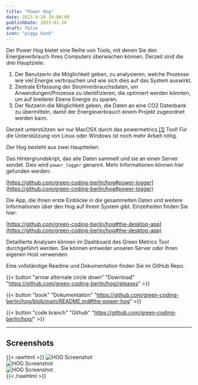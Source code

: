 ```yaml
---
title: "Power Hog"
date: 2023-9-20 19:00:00
publishDate: 2023-01-16
draft: false
icon: "piggy bank"
---
```


Der Power Hog bietet eine Reihe von Tools, mit denen Sie den Energieverbrauch Ihres Computers überwachen können.
Derzeit sind die drei Hauptziele:

1) Der Benutzerin die Möglichkeit geben, zu analysieren, welche Prozesse wie viel Energie verbrauchen und wie sich dies auf das System auswirkt.
2) Zentrale Erfassung der Stromverbrauchsdaten, um Anwendungen/Prozesse zu identifizieren, die optimiert werden könnten, um auf breiterer Ebene Energie zu sparen.
3) Der Nutzerin die Möglichkeit geben, die Daten an eine CO2 Datenbank zu übermitteln, damit der Energieverbrauch einem Projekt zugeordnet werden kann.

Derzeit unterstützen wir nur MacOSX durch das powermetrics [[1]](https://www.green-coding.io/blog/power-measurement-on-macos/) Tool!
Für die Unterstützung von Linux oder Windows ist noch mehr Arbeit nötig.

Der Hog besteht aus zwei Hauptteilen.

Das Hintergrundskript, das alle Daten sammelt und sie an einen Server sendet. Dies wird `power_logger` genannt. Mehr
Informationen können hier gefunden werden:

[https://github.com/green-coding-berlin/hog#power-logger](https://github.com/green-coding-berlin/hog#power-logger)

Die App, die Ihnen erste Einblicke in die gesammelten Daten und weitere Informationen über den Hog auf Ihrem System gibt. Einzelheiten
finden Sie hier:

[https://github.com/green-coding-berlin/hog#the-desktop-app](https://github.com/green-coding-berlin/hog#the-desktop-app)

Detaillierte Analysen können im Dashboard des Green Metrics Tool durchgeführt werden. Sie können entweder unseren Server oder Ihren eigenen Host verwenden.

Eine vollständige Readme und Dokumentation finden Sie im GitHub Repo.

{{< button "arrow alternate circle down" "Download" "https://github.com/green-coding-berlin/hog/releases" >}}

{{< button "book" "Dokumentation" "https://github.com/green-coding-berlin/hog/blob/main/README.md#the-power-hog" >}}

{{< button "code branch" "Github" "https://github.com/green-coding-berlin/hog/" >}}

---

## Screenshots

{{< rawhtml >}}
<img class="ui rounded bordered image" src="/img/projects/hog-power-logger.avif" alt="HOG Screenshot" loading="lazy" style="margin:auto;">
<br>
<img class="ui rounded bordered image" src="/img/projects/hog-mac-app.avif" alt="HOG Screenshot" loading="lazy" style="margin:auto;">
<br>
<img class="ui rounded bordered image" src="/img/projects/hog-website.avif" alt="HOG Screenshot" loading="lazy" style="margin:auto;">
<br>
{{< /rawhtml >}}
